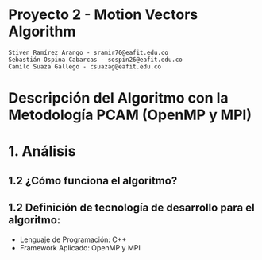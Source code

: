 # Proyecto 2 - Motion Vectors Algorithm

    Stiven Ramírez Arango - sramir70@eafit.edu.co
    Sebastián Ospina Cabarcas - sospin26@eafit.edu.co
    Camilo Suaza Gallego - csuazag@eafit.edu.co

# Descripción del Algoritmo con la Metodología PCAM (OpenMP y MPI)





# 1. Análisis

## 1.2 ¿Cómo funciona el algoritmo?





## 1.2 Definición de tecnología de desarrollo para el algoritmo:

* Lenguaje de Programación: C++
* Framework Aplicado: OpenMP y MPI